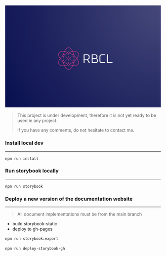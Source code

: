 ![Logo!](/assets/images/banner.png "RBCL")


> This project is under development, therefore it is not yet ready to be used in any project.
>
> if you have any comments, do not hesitate to contact me.

### Install local dev

_________________

```
npm run install
```

### Run storybook locally

_________________

```
npm run storybook
```


### Deploy a new version of the documentation website

_________________

> All document implementations must be from the main branch

- build storybook-static
- deploy to gh-pages

```
npm run storybook:export

npm run deploy-storybook-gh

```